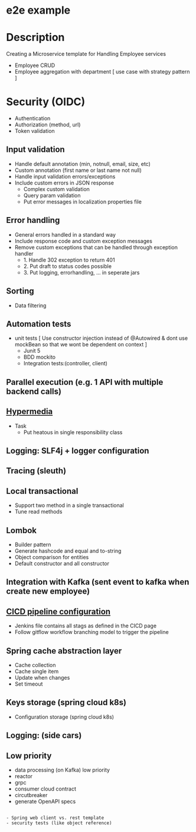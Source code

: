 # e2e example
# Description
Creating a Microservice template for Handling Employee services
   - Employee CRUD
   - Employee aggregation with department [ use case with strategy pattern ]
                
# Security (OIDC)
 - Authentication 
 - Authorization (method, url)
 - Token validation                
## Input validation
 - Handle default annotation (min, notnull, email, size, etc)
 - Custom annotation (first name or last name not null)
 - Handle input validation errors/exceptions
 - Include custom errors in JSON response
    - Complex custom validation
    - Query param validation
    - Put error messages in localization properties file
## Error handling
 - General errors handled in a standard way
 - Include response code and custom exception messages
 - Remove custom exceptions that can be handled through exception handler
    - 1\. Handle 302 exception to return 401
    - 2\. Put draft to status codes possible
    - 3\. Put logging, errorhandling, ... in seperate jars 

## Sorting 
 - Data filtering 
                                                            
## Automation tests
 - unit tests [ Use constructor injection instead of @Autowired & dont use mockBean so that we wont be dependent on context ]
    - Junit 5
    - BDD mockito
    - Integration tests:(controller, client)

## Parallel execution (e.g. 1 API with multiple backend calls)
    
## [Hypermedia](https://www.baeldung.com/spring-hateoas-tutorial)
 - Task
    - Put heatous in single responsibility class
## Logging: SLF4j + logger configuration

## Tracing (sleuth)
## Local transactional
 - Support two method in a single transactional
 - Tune read methods
## Lombok 
 - Builder pattern
 - Generate hashcode and equal and to-string
 - Object comparison for entities
 - Default constructor and all constructor
## Integration with Kafka (sent event to kafka when create new employee)
## [CICD pipeline configuration](https://dzone.com/articles/learn-how-to-setup-a-cicd-pipeline-from-scratch)
 - Jenkins file contains  all stags as defined in the CICD page 
 - Follow gitflow workflow branching model to trigger the pipeline
## Spring cache abstraction layer
 - Cache collection
 - Cache single item
 - Update when changes
 - Set timeout
## Keys storage (spring cloud k8s)
 - Configuration storage (spring cloud k8s)
## Logging: (side cars) 

## Low priority
 - data processing (on Kafka) low priority 
 - reactor 
 - grpc
 - consumer cloud contract
 - circutbreaker
 - generate OpenAPI specs
##
    - Spring web client vs. rest template
    - security tests (like object reference) 
